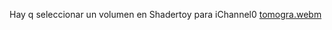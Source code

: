 Hay q seleccionar un volumen en Shadertoy para iChannel0
[tomogra.webm](https://github.com/davidgfb/Textura-3D-GLSL/assets/20667923/93c0176b-5b26-4697-9ce9-301c9a29c520)

